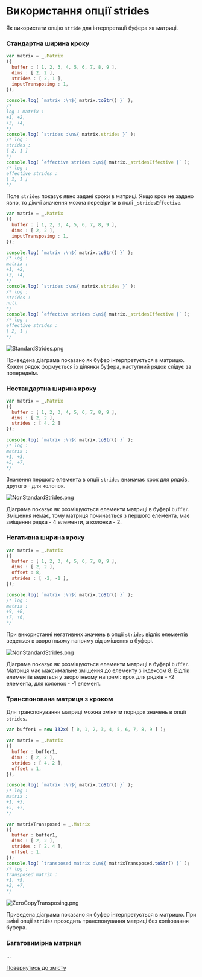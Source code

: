 # Використання опції strides

Як використати опцію <code>stride</code> для інтерпретації буфера як матриці.

### Стандартна ширина кроку

```js
var matrix = _.Matrix
({
  buffer : [ 1, 2, 3, 4, 5, 6, 7, 8, 9 ],
  dims : [ 2, 2 ],
  strides : [ 2, 1 ],
  inputTransposing : 1,
});

console.log( `matrix :\n${ matrix.toStr() }` );
/*
log : matrix :
+1, +2,
+3, +4,
*/
console.log( `strides :\n${ matrix.strides }` );
/* log :
strides :
[ 2, 1 ]
*/
console.log( `effective strides :\n${ matrix._stridesEffective }` );
/* log :
effective strides :
[ 2, 1 ]
*/
```

Поле `strides` показує явно задані кроки в матриці. Якщо крок не задано явно, то діючі значення можна перевірити в полі `_stridesEffective`.

```js
var matrix = _.Matrix
({
  buffer : [ 1, 2, 3, 4, 5, 6, 7, 8, 9 ],
  dims : [ 2, 2 ],
  inputTransposing : 1,
});

console.log( `matrix :\n${ matrix.toStr() }` );
/* log :
matrix :
+1, +2,
+3, +4,
*/
console.log( `strides :\n${ matrix.strides }` );
/* log :
strides :
null
*/
console.log( `effective strides :\n${ matrix._stridesEffective }` );
/* log :
effective strides :
[ 2, 1 ]
*/
```

![StandardStrides.png](../../img/StandardStrides.png)

Приведена діаграма показано як буфер інтерпретується в матрицю. Кожен рядок формується із ділянки буфера, наступний рядок слідує за попереднім.

### Нестандартна ширина кроку

```js
var matrix = _.Matrix
({
  buffer : [ 1, 2, 3, 4, 5, 6, 7, 8, 9 ],
  dims : [ 2, 2 ],
  strides : [ 4, 2 ]
});

console.log( `matrix :\n${ matrix.toStr() }` );
/* log :
matrix :
+1, +3,
+5, +7,
*/
```

Значення першого елемента в опції `strides` визначає крок для рядків, другого - для колонок.

![NonStandardStrides.png](../../img/NonStandardStrides.png)

Діаграма показує як розміщуються елементи матриці в буфері `buffer`. Зміщення немає, тому матриця починається з першого елемента, має зміщення рядка - 4 елементи, а колонки - 2.


### Негативна ширина кроку

```js
var matrix = _.Matrix
({
  buffer : [ 1, 2, 3, 4, 5, 6, 7, 8, 9 ],
  dims : [ 2, 2 ],
  offset : 8,
  strides : [ -2, -1 ],
});

console.log( `matrix :\n${ matrix.toStr() }` );
/* log :
matrix :
+9, +8,
+7, +6,
*/
```

При використанні негативних значень в опції `strides` відлік елементів ведеться в зворотньому напряму від зміщення в буфері.

![NonStandardStrides.png](../../img/NonStandardStrides.png)

Діаграма показує як розміщуються елементи матриці в буфері `buffer`. Матриця має максимальне зміщення до елементу з індексом 8. Відлік елементів ведеться у зворотньому напрямі: крок для рядків - -2 елемента, для колонок - -1 елемент.


### Транспонована матриця з кроком

Для транспонування матриці можна змінити порядок значень в опції `strides`.

```js
var buffer1 = new I32x( [ 0, 1, 2, 3, 4, 5, 6, 7, 8, 9 ] );

var matrix = _.Matrix
({
  buffer : buffer1,
  dims : [ 2, 2 ],
  strides : [ 4, 2 ],
  offset : 1,
});

console.log( `matrix :\n${ matrix.toStr() }` );
/* log :
matrix :
+1, +3,
+5, +7,
*/

var matrixTransposed = _.Matrix
({
  buffer : buffer1,
  dims : [ 2, 2 ],
  strides : [ 2, 4 ],
  offset : 1,
});
console.log( `transposed matrix :\n${ matrixTransposed.toStr() }` );
/* log :
transposed matrix :
+1, +5,
+3, +7,
*/
```

![ZeroCopyTransposing.png](../../img/ZeroCopyTransposing.png)

Приведена діаграма показано як буфер інтерпретується в матрицю. При зміні опції `strides` проходить транспонування матриці без копіювання буфера.

### Багатовимірна матриця

...

[Повернутись до змісту](../README.md#Туторіали)

